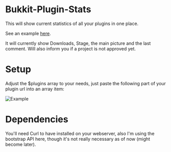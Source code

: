 Bukkit-Plugin-Stats
===================

This will show current statistics of all your plugins in one place.


See an example [here](http://instancelabs.eu5.org/bukkitstats/).



It will currently show Downloads, Stage, the main picture and the last comment. Will also inform you if a project is not approved yet.



Setup
=====

Adjust the $plugins array to your needs, just paste the following part of your plugin url into an array item:

![Example](https://dl.dropboxusercontent.com/u/82137075/example.png)



Dependencies
============

You'll need Curl to have installed on your webserver, also I'm using the bootstrap API here, though it's not really necessary as of now (might become later).
